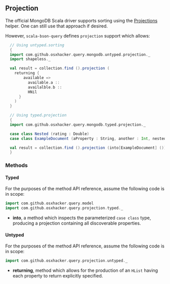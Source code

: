 ## Projection

The official MongoDB Scala driver supports sorting using the [Projections](https://mongodb.github.io/mongo-java-driver/4.5/apidocs/mongodb-driver-core/com/mongodb/client/model/Projections.html) helper.  One can still use that approach if desired.

However, `scala-bson-query` defines `projection` support which allows:

```scala
  // Using untyped.sorting
  {
  import com.github.osxhacker.query.mongodb.untyped.projection._
  import shapeless._

  val result = collection.find ().projection (
    returning {
        available =>
          available.a ::
          availalble.b ::
          HNil
      }
    )
  }

  // Using typed.projection
  {
  import com.github.osxhacker.query.mongodb.typed.projection._

  case class Nested (rating : Double)
  case class ExampleDocument (aProperty : String, another : Int, nested : Nested)

  val result = collection.find ().projection (into[ExampleDocument] ())
  }
```

### Methods

#### Typed

For the purposes of the method API reference, assume the following code is in scope:

```scala
import com.github.osxhacker.query.model
import com.github.osxhacker.query.projection.typed._
```

* **into**, a method which inspects the parameterized `case class` type, producing a projection containing all discoverable properties.


#### Untyped

For the purposes of the method API reference, assume the following code is in scope:

```scala
import com.github.osxhacker.query.projection.untyped._
```

* **returning**, method which allows for the production of an `HList` having each property to return explicitly specified.


